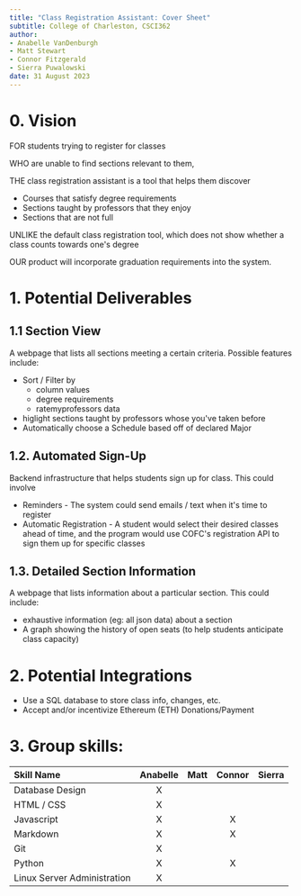 ```yaml
---
title: "Class Registration Assistant: Cover Sheet"
subtitle: College of Charleston, CSCI362
author:
- Anabelle VanDenburgh
- Matt Stewart
- Connor Fitzgerald
- Sierra Puwalowski
date: 31 August 2023
---
```


# 0. Vision
FOR students trying to register for classes

WHO are unable to find sections relevant to them,

THE class registration assistant is a tool that helps them discover 

- Courses that satisfy degree requirements
- Sections taught by professors that they enjoy
- Sections that are not full

UNLIKE the default class registration tool, which does not show whether a class counts towards one's degree

OUR product will incorporate graduation requirements into the system.

# 1. Potential Deliverables
## 1.1 Section View
A webpage that lists all sections meeting a certain criteria. 
Possible features include:

- Sort / Filter by
    - column values
    - degree requirements
    - ratemyprofessors data
- higlight sections taught by professors whose you've taken before
- Automatically choose a Schedule based off of declared Major

## 1.2. Automated Sign-Up
Backend infrastructure that helps students sign up for class.
This could involve

- Reminders - The system could send emails / text when it's time to register
- Automatic Registration - A student would select their desired classes ahead of time, and the program would use COFC's registration API to sign them up for specific classes

## 1.3. Detailed Section Information
A webpage that lists information about a particular section. This could include:
- exhaustive information (eg: all json data) about a section
- A graph showing the history of open seats (to help students anticipate class capacity)

# 2. Potential Integrations
- Use a SQL database to store class info, changes, etc.
- Accept and/or incentivize Ethereum (ETH) Donations/Payment

# 3. Group skills:

| Skill Name | Anabelle | Matt | Connor | Sierra |
|:---|:---:|:---:|:---:|:---:|
| Database Design | X |   |   |   |
| HTML / CSS | X |   |   |   |
| Javascript | X |   | X |   |
| Markdown | X |   | X |   |
| Git | X |   |   |   |
| Python | X |   | X |   |
| Linux Server Administration | X |   |   |   |
